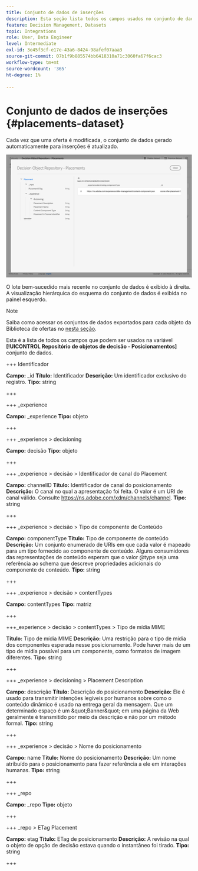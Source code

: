 ```yaml
---
title: Conjunto de dados de inserções
description: Esta seção lista todos os campos usados no conjunto de dados exportado para inserções
feature: Decision Management, Datasets
topic: Integrations
role: User, Data Engineer
level: Intermediate
exl-id: 3e45f3cf-e17e-43a6-8424-98afef07aaa3
source-git-commit: 07b1f9b885574bb6418310a71c3060fa67f6cac3
workflow-type: tm+mt
source-wordcount: '365'
ht-degree: 1%

---
```


# Conjunto de dados de inserções {#placements-dataset}

Cada vez que uma oferta é modificada, o conjunto de dados gerado automaticamente para inserções é atualizado.

![](../assets/dataset-placements.png)

O lote bem-sucedido mais recente no conjunto de dados é exibido à direita. A visualização hierárquica do esquema do conjunto de dados é exibida no painel esquerdo.

>[!NOTE]
>
>Saiba como acessar os conjuntos de dados exportados para cada objeto da Biblioteca de ofertas no [nesta seção](../export-catalog/access-dataset.md).

Esta é a lista de todos os campos que podem ser usados na variável **[!UICONTROL Repositório de objetos de decisão - Posicionamentos]** conjunto de dados.

<!--A placement describes a location or place in a personalized message. It is used to set technical constraints for content that the personalization decision supplies. The placement also represents a request to produce certain types of metrics when an experience event is produced where this placement is involved. For instance, the placement facilitates a personalized clickable image inside an email shown to an end-user. The placement may for instance request from the assembled experience that the click on its image gets reported in an experience event with a metric https://ns.adobe.com/xdm/data/metrics/web/linkclicks and a reference to this placement.-->

+++ Identificador

**Campo:** _id
**Título:** Identificador
**Descrição:** Um identificador exclusivo do registro.
**Tipo:** string

+++

+++ _experience

**Campo:** _experience
**Tipo:** objeto

+++

+++ _experience > decisioning

**Campo:** decisão
**Tipo:** objeto

+++

+++ _experience > decisão > Identificador de canal do Placement

**Campo:** channelID
**Título:** Identificador de canal do posicionamento
**Descrição:** O canal no qual a apresentação foi feita. O valor é um URI de canal válido. Consulte https://ns.adobe.com/xdm/channels/channel.
**Tipo:** string

+++

+++ _experience > decisão > Tipo de componente de Conteúdo

**Campo:** componentType
**Título:** Tipo de componente de conteúdo
**Descrição:** Um conjunto enumerado de URIs em que cada valor é mapeado para um tipo fornecido ao componente de conteúdo. Alguns consumidores das representações de conteúdo esperam que o valor @type seja uma referência ao schema que descreve propriedades adicionais do componente de conteúdo.
**Tipo:** string

+++

+++ _experience > decisão > contentTypes

**Campo:** contentTypes
**Tipo:** matriz

+++

+++_experience > decisão > contentTypes > Tipo de mídia MIME

**Título:** Tipo de mídia MIME
**Descrição:** Uma restrição para o tipo de mídia dos componentes esperada nesse posicionamento. Pode haver mais de um tipo de mídia possível para um componente, como formatos de imagem diferentes.
**Tipo:** string

+++

+++ _experience > decisioning > Placement Description

**Campo:** descrição
**Título:** Descrição do posicionamento
**Descrição:** Ele é usado para transmitir intenções legíveis por humanos sobre como o conteúdo dinâmico é usado na entrega geral da mensagem. Que um determinado espaço é um \&quot;Banner\&quot; em uma página da Web geralmente é transmitido por meio da descrição e não por um método formal.
**Tipo:** string

+++

+++ _experience > decisão > Nome do posicionamento

**Campo:** name
**Título:** Nome do posicionamento
**Descrição:** Um nome atribuído para o posicionamento para fazer referência a ele em interações humanas.
**Tipo:** string

+++

+++ _repo

**Campo:** _repo
**Tipo:** objeto

+++

+++ _repo > ETag Placement

**Campo:** etag
**Título:** ETag de posicionamento
**Descrição:** A revisão na qual o objeto de opção de decisão estava quando o instantâneo foi tirado.
**Tipo:** string

+++
